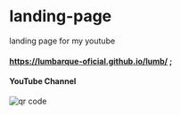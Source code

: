 # landing-page
landing page for my youtube 

#### https://lumbarque-oficial.github.io/lumb/ ;

#### YouTube Channel
![qr code](https://bityli.com/NrF3y/qr)
